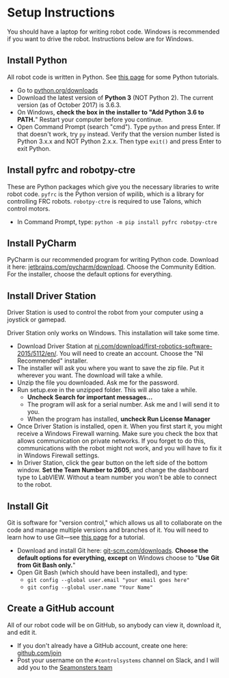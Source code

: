# Setup Instructions

You should have a laptop for writing robot code. Windows is recommended if you want to drive the robot. Instructions below are for Windows.

## Install Python

All robot code is written in Python. See [this page](../learn-python) for some Python tutorials.

- Go to [python.org/downloads](https://www.python.org/downloads/)
- Download the latest version of **Python 3** (NOT Python 2). The current version (as of October 2017) is 3.6.3.
- On Windows, **check the box in the installer to "Add Python 3.6 to PATH.**" Restart your computer before you continue.
- Open Command Prompt (search "cmd"). Type `python` and press Enter. If that doesn't work, try `py` instead. Verify that the version number listed is Python 3.x.x and NOT Python 2.x.x. Then type `exit()` and press Enter to exit Python.

## Install pyfrc and robotpy-ctre

These are Python packages which give you the necessary libraries to write robot code. `pyfrc` is the Python version of wpilib, which is a library for controlling FRC robots. `robotpy-ctre` is required to use Talons, which control motors.

- In Command Prompt, type: `python -m pip install pyfrc robotpy-ctre`

## Install PyCharm

PyCharm is our recommended program for writing Python code. Download it here: [jetbrains.com/pycharm/download](https://www.jetbrains.com/pycharm/download/). Choose the Community Edition. For the installer, choose the default options for everything.

## Install Driver Station

Driver Station is used to control the robot from your computer using a joystick or gamepad.

Driver Station only works on Windows. This installation will take some time.

- Download Driver Station at [ni.com/download/first-robotics-software-2015/5112/en/](http://www.ni.com/download/first-robotics-software-2015/5112/en/). You will need to create an account. Choose the "NI Recommended" installer.
- The installer will ask you where you want to save the zip file. Put it wherever you want. The download will take a while.
- Unzip the file you downloaded. Ask me for the password.
- Run setup.exe in the unzipped folder. This will also take a while.
    - **Uncheck Search for important messages...**
    - The program will ask for a serial number. Ask me and I will send it to you.
    - When the program has installed, **uncheck Run License Manager**
- Once Driver Station is installed, open it. When you first start it, you might receive a Windows Firewall warning. Make sure you check the box that allows communication on private networks. If you forget to do this, communications with the robot might not work, and you will have to fix it in Windows Firewall settings.
- In Driver Station, click the gear button on the left side of the bottom window. **Set the Team Number to 2605**, and change the dashboard type to LabVIEW. Without a team number you won't be able to connect to the robot.

## Install Git

Git is software for "version control," which allows us all to collaborate on the code and manage multiple versions and branches of it. You will need to learn how to use Git&mdash;see [this page](../learn-git) for a tutorial.

- Download and install Git here: [git-scm.com/downloads](https://git-scm.com/downloads). **Choose the default options for everything, except** on Windows choose to "**Use Git from Git Bash only.**"
- Open Git Bash (which should have been installed), and type:
    - `git config --global user.email "your email goes here"`
    - `git config --global user.name "Your Name"`

## Create a GitHub account

All of our robot code will be on GitHub, so anybody can view it, download it, and edit it.

- If you don't already have a GitHub account, create one here: [github.com/join](https://github.com/join)
- Post your username on the `#controlsystems` channel on Slack, and I will add you to the [Seamonsters team](https://github.com/seamonsters-2605/)

